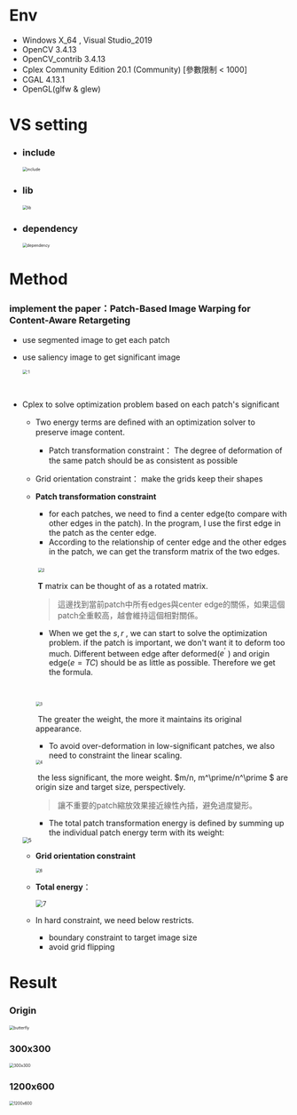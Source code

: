 # Env

* Windows X_64 , Visual Studio_2019
* OpenCV 3.4.13
* OpenCV_contrib 3.4.13
* Cplex  Community Edition 20.1 (Community) [參數限制 < 1000]
* CGAL 4.13.1
* OpenGL(glfw & glew)

# VS setting

* ### include

  <img src=".\images\include.jpg" alt="include" style="zoom:50%;" />

* ### lib

  <img src=".\images\lib.jpg" alt="lib" style="zoom:50%;" />

* ### dependency

  <img src=".\images\dependency.jpg" alt="dependency" style="zoom:50%;" />

# Method

### implement the paper：Patch-Based Image Warping for Content-Aware Retargeting

* use segmented image to get each patch 

* use saliency image to get significant image

  <img src=".\images\1.png" alt="`1" style="zoom:50%;" />

  ​		

* Cplex to solve optimization problem based on each patch's significant

  * Two energy terms are deﬁned with an optimization solver to preserve image content.

    * Patch transformation constraint： The degree of deformation of the same patch should be as consistent as possible
  * Grid orientation constraint：  make the grids keep their shapes
    
  * **Patch transformation constraint**

    * for each patches, we need to find a center edge(to compare with other edges in the patch). In the program, I use the first edge in the patch as the center edge.
    * According to the relationship of center edge and the other edges in the patch, we can get the transform matrix of the two edges.

    ​                                  	<img src=".\images\2.png" alt="2" style="zoom:50%;" />

    ​			**T** matrix can be thought of as a rotated matrix.

    > 這邊找到當前patch中所有edges與center edge的關係，如果這個patch全重較高，越會維持這個相對關係。

    * When we get the $s, r$ , we can start to solve the optimization problem. if the patch is important, we don't want it to deform too much. Different between edge after deformed($e^\prime$ ) and origin edge($e = TC$)  should be as little as possible. Therefore we get the formula. 

    ​	   

    <img src=".\images\3.png" alt="3" style="zoom:50%;" />

    ​			The greater the weight, the more it maintains its original appearance.

    * To avoid over-deformation in low-significant patches, we also need to constraint the linear scaling.

    <img src=".\images\4.png" alt="4" style="zoom:50%;" />

    ​       the less significant, the more weight. $m/n, m^\prime/n^\prime $ are origin size and target size, perspectively.

    > 讓不重要的patch縮放效果接近線性內插，避免過度變形。

    * The total patch transformation energy is defined by summing up the individual patch energy term with its weight:

  <img src=".\images\5.png" alt="5" style="zoom: 67%;" />

  * **Grid orientation constraint**

    <img src=".\images\6.png" alt="6" style="zoom:50%;" />

  * **Total energy**：

    <img src=".\images\7.png" alt="7" style="zoom:80%;" />

  * In hard constraint, we need below restricts.

    * boundary constraint to target image size
    * avoid grid flipping

# Result

### Origin

<img src=".\Patch_Base_Resizing\Patch_Base_Resizing\res\butterfly.jpg" alt="butterfly" style="zoom:50%;" />

### 300x300

<img src=".\Patch_Base_Resizing\Patch_Base_Resizing\result\300x300.png" alt="300x300" style="zoom:50%;" />

### 1200x600

<img src=".\Patch_Base_Resizing\Patch_Base_Resizing\result\1200x600.png" alt="1200x600" style="zoom:50%;" />
